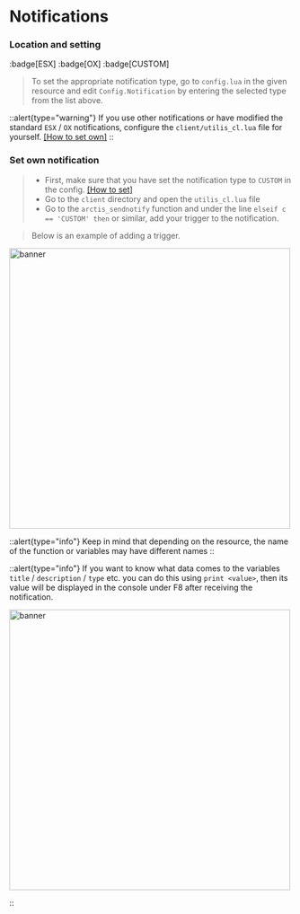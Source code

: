 # Notifications

### Location and setting

:badge[ESX]
:badge[OX]
:badge[CUSTOM]

> To set the appropriate notification type, go to `config.lua` in the given resource and edit `Config.Notification` by entering the selected type from the list above.

::alert{type="warning"}
If you use other notifications or have modified the standard `ESX` / `OX` notifications, configure the `client/utilis_cl.lua` file for yourself. [[How to set own]](#set-own-notification)
::

### Set own notification

> - First, make sure that you have set the notification type to `CUSTOM` in the config. [[How to set]](#location-and-setting)
> - Go to the `client` directory and open the `utilis_cl.lua` file
> - Go to the `arctis_sendnotify` function and under the line `elseif c == 'CUSTOM' then` or similar, add your trigger to the notification.

> Below is an example of adding a trigger.

<p>
  <img src="/setnotify.gif" width="500" title="banner">
</p>

::alert{type="info"}
Keep in mind that depending on the resource, the name of the function or variables may have different names
::

::alert{type="info"}
If you want to know what data comes to the variables `title` / `description` / `type` etc. you can do this using `print <value>`, then its value will be displayed in the console under F8 after receiving the notification.

<p>
  <img src="/printnotifyvalue.gif" width="500" title="banner">
</p>
::